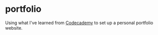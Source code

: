 # portfolio

Using what I've learned from <a href="www.codecademy.com">Codecademy</a> to set up a personal portfolio website.
